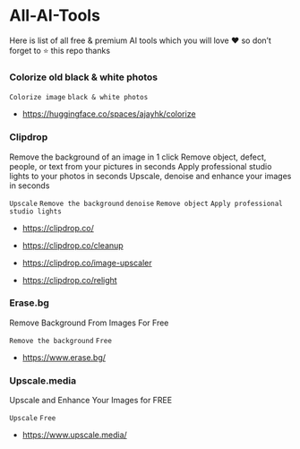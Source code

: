 # All-AI-Tools
Here is list of all free &amp; premium AI tools which you will love ❤️ so don’t forget to ⭐️ this repo thanks 

### Colorize old black & white photos
`Colorize image` `black & white photos`
* https://huggingface.co/spaces/ajayhk/colorize

### Clipdrop
Remove the background of an image in 1 click
Remove object, defect, people, or text from your pictures in seconds
Apply professional studio lights to your photos in seconds
Upscale, denoise and enhance your images in seconds

`Upscale` `Remove the background` `denoise` `Remove object` `Apply professional studio lights`


* https://clipdrop.co/

* https://clipdrop.co/cleanup

* https://clipdrop.co/image-upscaler

* https://clipdrop.co/relight
 
 
 
### Erase.bg
Remove Background From Images For Free

`Remove the background`  `Free` 

* https://www.erase.bg/

### Upscale.media
Upscale and Enhance Your Images for FREE

 `Upscale`  `Free` 

* https://www.upscale.media/
